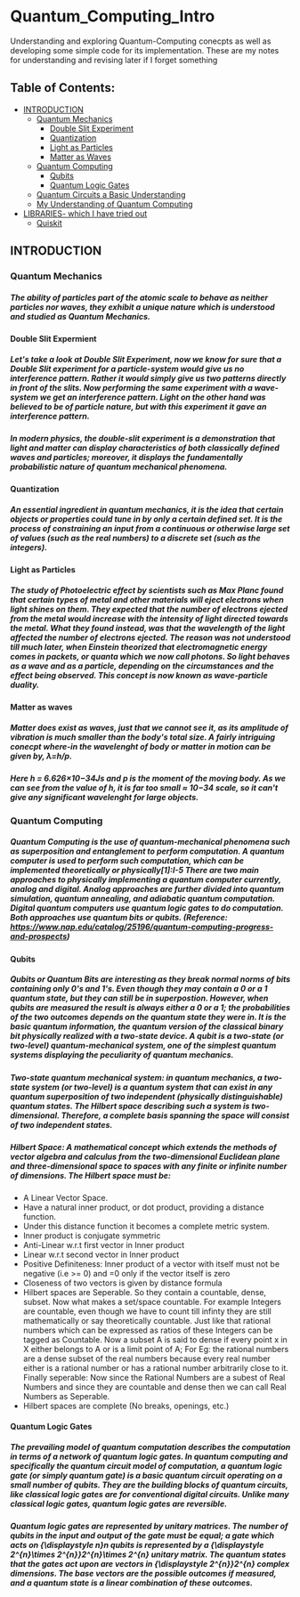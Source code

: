 # Quantum_Computing_Intro
Understanding and exploring Quantum-Computing conecpts as well as developing some simple code for its implementation. These are my notes for understanding and revising later if I forget something

## Table of Contents:

<!-- MarkdownTOC depth=8 -->
- [INTRODUCTION](#introduction)
    - [Quantum Mechanics](#quantum-mechanics)
        - [Double Slit Experiment](#double-slit-experiment)
        - [Quantization](#quantization)
        - [Light as Particles](#light-as-particles)
        - [Matter as Waves](#matter-as-waves)
    - [Quantum Computing](#quantum-computing)
        - [Qubits](#qubits)
        - [Quantum Logic Gates](#quantum-logic-gates)
    - [Quantum Circuits a Basic Understanding](#quantum-circuit-basics)
    - [My Understanding of Quantum Computing](#my-understanding-of-quantum-computing)
- [LIBRARIES- which I have tried out](#libraries)
    - [Quiskit](#quiskit)
    <!--- - [Yao.jl](#yao-jl) --->
    <!--- - [Cirq](#cirq) --->
    <!--- - [Strawberryfields](#strawberryfields) --->
    <!--- - [PyQuil](#pyquil) --->
<!-- /MarkdownTOC -->
<!--- comment example ---> 
<a name="introduction"></a>
## INTRODUCTION

<a name="quantum-mechanics"></a>
### Quantum Mechanics

##### The ability of particles part of the atomic scale to behave as neither particles nor waves, they exhibit a unique nature which is understood and studied as Quantum Mechanics. 

<a name="double-slit-experiment"></a>
#### Double Slit Expermient
##### Let's take a look at Double Slit Experiment, now we know for sure that a Double Slit experiment for a particle-system would give us no interference pattern. Rather it would simply give us two patterns directly in front of the slits. Now performing the same experiment with a wave-system we get an interference pattern. Light on the other hand was believed to be of particle nature, but with this experiment it gave an interference pattern.

##### In modern physics, the double-slit experiment is a demonstration that light and matter can display characteristics of both classically defined waves and particles; moreover, it displays the fundamentally probabilistic nature of quantum mechanical phenomena.

<a name="quantization"></a>
#### Quantization
##### An essential ingredient in quantum mechanics, it is the idea that certain objects or properties could tune in by only a certain defined set. It is the process of constraining an input from a continuous or otherwise large set of values (such as the real numbers) to a discrete set (such as the integers).

<a name="light-as-particles"></a>
#### Light as Particles
##### The study of Photoelectric effect by scientists such as Max Planc found that certain types of metal and other materials will eject electrons when light shines on them. They expected that the number of electrons ejected from the metal would increase with the intensity of light directed towards the metal. What they found instead, was that the wavelength of the light affected the number of electrons ejected. The reason was not understood till much later, when Einstein theorized that electromagnetic energy comes in packets, or quanta which we now call photons. So light behaves as a wave and as a particle, depending on the circumstances and the effect being observed. This concept is now known as wave-particle duality.

<a name="matter-as-waves"></a>
#### Matter as waves
##### Matter does exist as waves, just that we cannot see it, as its amplitude of vibration is much smaller than the body's total size. A fairly intriguing conecpt where-in the wavelenght of body or matter in motion can be given by, λ=h/p.
##### Here h = 6.626×10−34Js and p is the moment of the moving body. As we can see from the value of h, it is far too small ≈ 10−34 scale, so it can't give any significant wavelenght for large objects.

<a name="quantum-computing"></a>
### Quantum Computing
##### Quantum Computing is the use of quantum-mechanical phenomena such as superposition and entanglement to perform computation. A quantum computer is used to perform such computation, which can be implemented theoretically or physically[1]:I-5 There are two main approaches to physically implementing a quantum computer currently, analog and digital. Analog approaches are further divided into quantum simulation, quantum annealing, and adiabatic quantum computation. Digital quantum computers use quantum logic gates to do computation. Both approaches use quantum bits or qubits. (Reference: <https://www.nap.edu/catalog/25196/quantum-computing-progress-and-prospects>)

<a name="qubits"></a>
#### Qubits
##### Qubits or Quantum Bits are interesting as they break normal norms of bits containing only 0's and 1's. Even though they may contain a 0 or a 1 quantum state, but they can still be in superpostion. However, when qubits are measured the result is always either a 0 or a 1; the probabilities of the two outcomes depends on the quantum state they were in. It is the basic quantum information, the quantum version of the classical binary bit physically realized with a two-state device. A qubit is a two-state (or two-level) quantum-mechanical system, one of the simplest quantum systems displaying the peculiarity of quantum mechanics.
##### Two-state quantum mechanical system: in quantum mechanics, a two-state system (or two-level) is a quantum system that can exist in any quantum superposition of two independent (physically distinguishable) quantum states. The Hilbert space describing such a system is two-dimensional. Therefore, a complete basis spanning the space will consist of two independent states.
##### Hilbert Space: A mathematical concept which extends the methods of vector algebra and calculus from the two-dimensional Euclidean plane and three-dimensional space to spaces with any finite or infinite number of dimensions. The Hilbert space must be:
* A Linear Vector Space.
* Have a natural inner product, or dot product, providing a distance function.
* Under this distance function it becomes a complete metric system.
* Inner product is conjugate symmetric
* Anti-Linear w.r.t first vector in Inner product
* Linear w.r.t second vector in Inner product
* Positive Definiteness: Inner product of a vector with itself must not be negative (i.e >= 0) and =0 only if the vector itself is zero
* Closeness of two vectors is given by distance formula
* Hilbert spaces are Seperable. So they contain a countable, dense, subset. Now what makes a set/space countable. For example Integers are countable, even though we have to count till infinty they are still mathematically or say theoretically countable. Just like that rational numbers which can be expressed as ratios of these Integers can be tagged as Countable. Now a subset A is said to dense if every point x in X either belongs to A or is a limit point of A; For Eg: the rational numbers are a dense subset of the real numbers because every real number either is a rational number or has a rational number arbitrarily close to it. Finally seperable: Now since the Rational Numbers are a subest of Real Numbers and since they are countable and dense then we can call Real Numbers as Seperable.
* Hilbert spaces are complete (No breaks, openings, etc.)

<a name="quantum-logic-gates"></a>
#### Quantum Logic Gates
##### The prevailing model of quantum computation describes the computation in terms of a network of quantum logic gates. In quantum computing and specifically the quantum circuit model of computation, a quantum logic gate (or simply quantum gate) is a basic quantum circuit operating on a small number of qubits. They are the building blocks of quantum circuits, like classical logic gates are for conventional digital circuits. Unlike many classical logic gates, quantum logic gates are reversible.
##### Quantum logic gates are represented by unitary matrices. The number of qubits in the input and output of the gate must be equal; a gate which acts on {\displaystyle n}n qubits is represented by a {\displaystyle 2^{n}\times 2^{n}}2^{n}\times 2^{n} unitary matrix. The quantum states that the gates act upon are vectors in {\displaystyle 2^{n}}2^{n} complex dimensions. The base vectors are the possible outcomes if measured, and a quantum state is a linear combination of these outcomes.
